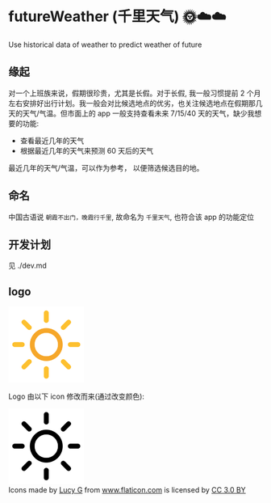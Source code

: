 # futureWeather (千里天气) 🌞☁️☁️

Use historical data of weather to predict weather of future

## 缘起

对一个上班族来说，假期很珍贵，尤其是长假。对于长假, 我一般习惯提前 2 个月左右安排好出行计划。我一般会对比候选地点的优劣，也关注候选地点在假期那几天的天气/气温。但市面上的 app 一般支持查看未来 7/15/40 天的天气，缺少我想要的功能:

-   查看最近几年的天气
-   根据最近几年的天气来预测 60 天后的天气

最近几年的天气/气温，可以作为参考， 以便筛选候选目的地。

## 命名

中国古语说 `朝霞不出门，晚霞行千里`, 故命名为 `千里天气`, 也符合该 app 的功能定位

## 开发计划

见 ./dev.md

## logo

<img src="./assets/logo/sun-changed.svg" width="150" />

Logo 由以下 icon 修改而来(通过改变颜色):

<img src="./assets/logo/sun.svg" width="150" />

<div>Icons made by <a href="https://www.flaticon.com/authors/lucy-g" title="Lucy G">Lucy G</a> from <a href="https://www.flaticon.com/"             title="Flaticon">www.flaticon.com</a> is licensed by <a href="http://creativecommons.org/licenses/by/3.0/"             title="Creative Commons BY 3.0" target="_blank">CC 3.0 BY</a></div>

